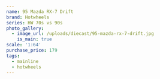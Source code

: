 ```yaml
---
name: 95 Mazda RX-7 Drift
brand: Hotwheels
series: HW 70s vs 90s
photo_gallery:
  - image_url: /uploads/diecast/95-mazda-rx-7-drift.jpg
    is_main: true
scale: '1:64'
purchase_price: 179
tags:
  - mainline
  - hotwheels
---
```


